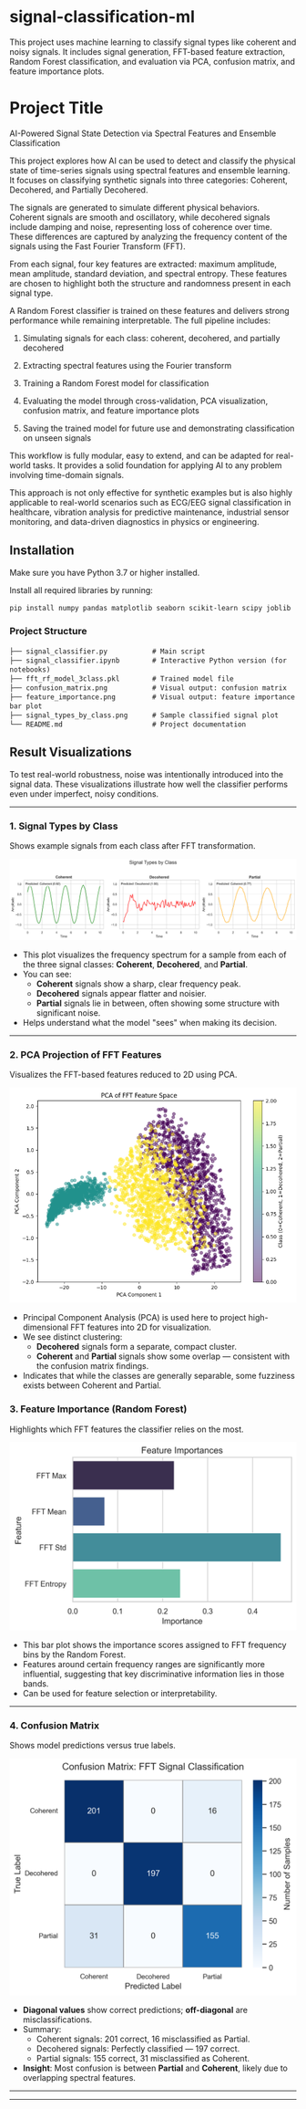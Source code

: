 # signal-classification-ml
This project uses machine learning to classify signal types like coherent and noisy signals. It includes signal generation, FFT-based feature extraction, Random Forest classification, and evaluation via PCA, confusion matrix, and feature importance plots.
# Project Title
AI-Powered Signal State Detection via Spectral Features and Ensemble Classification

This project explores how AI can be used to detect and classify the physical state of time-series signals using spectral features and ensemble learning. It focuses on classifying synthetic signals into three categories: Coherent, Decohered, and Partially Decohered.

The signals are generated to simulate different physical behaviors. Coherent signals are smooth and oscillatory, while decohered signals include damping and noise, representing loss of coherence over time. These differences are captured by analyzing the frequency content of the signals using the Fast Fourier Transform (FFT).

From each signal, four key features are extracted: maximum amplitude, mean amplitude, standard deviation, and spectral entropy. These features are chosen to highlight both the structure and randomness present in each signal type.

A Random Forest classifier is trained on these features and delivers strong performance while remaining interpretable. The full pipeline includes:

1. Simulating signals for each class: coherent, decohered, and partially decohered

2. Extracting spectral features using the Fourier transform

3. Training a Random Forest model for classification

4. Evaluating the model through cross-validation, PCA visualization, confusion matrix, and feature importance plots

5. Saving the trained model for future use and demonstrating classification on unseen signals

This workflow is fully modular, easy to extend, and can be adapted for real-world tasks. It provides a solid foundation for applying AI to any problem involving time-domain signals.

This approach is not only effective for synthetic examples but is also highly applicable to real-world scenarios such as ECG/EEG signal classification in healthcare, vibration analysis for predictive maintenance, industrial sensor monitoring, and data-driven diagnostics in physics or engineering.



## Installation

Make sure you have Python 3.7 or higher installed.

Install all required libraries by running:

```bash
pip install numpy pandas matplotlib seaborn scikit-learn scipy joblib
```


### Project Structure

    ├── signal_classifier.py           # Main script  
    ├── signal_classifier.ipynb        # Interactive Python version (for notebooks)  
    ├── fft_rf_model_3class.pkl        # Trained model file  
    ├── confusion_matrix.png           # Visual output: confusion matrix  
    ├── feature_importance.png         # Visual output: feature importance bar plot  
    ├── signal_types_by_class.png      # Sample classified signal plot  
    └── README.md                      # Project documentation

##  Result Visualizations

To test real-world robustness, noise was intentionally introduced into the signal data. These visualizations illustrate how well the classifier performs even under imperfect, noisy conditions.

---

### 1. Signal Types by Class

Shows example signals from each class after FFT transformation.

![Signal Types](signal_types_by_class_.png)

- This plot visualizes the frequency spectrum for a sample from each of the three signal classes: **Coherent**, **Decohered**, and **Partial**.
- You can see:
  - **Coherent** signals show a sharp, clear frequency peak.
  - **Decohered** signals appear flatter and noisier.
  - **Partial** signals lie in between, often showing some structure with significant noise.
- Helps understand what the model "sees" when making its decision.

---

### 2. PCA Projection of FFT Features

Visualizes the FFT-based features reduced to 2D using PCA.

![PCA FFT Plot](pca_fft_feature_plot.png)

- Principal Component Analysis (PCA) is used here to project high-dimensional FFT features into 2D for visualization.
- We see distinct clustering:
  - **Decohered** signals form a separate, compact cluster.
  - **Coherent** and **Partial** signals show some overlap — consistent with the confusion matrix findings.
- Indicates that while the classes are generally separable, some fuzziness exists between Coherent and Partial.



### 3. Feature Importance (Random Forest)

Highlights which FFT features the classifier relies on the most.

![Feature Importance](feature_importance.png)

- This bar plot shows the importance scores assigned to FFT frequency bins by the Random Forest.
- Features around certain frequency ranges are significantly more influential, suggesting that key discriminative information lies in those bands.
- Can be used for feature selection or interpretability.

---

### 4. Confusion Matrix

Shows model predictions versus true labels.

![Confusion Matrix](confusion_matrix.png)

- **Diagonal values** show correct predictions; **off-diagonal** are misclassifications.
- Summary:
  - Coherent signals: 201 correct, 16 misclassified as Partial.
  - Decohered signals: Perfectly classified — 197 correct.
  - Partial signals: 155 correct, 31 misclassified as Coherent.
-  **Insight**: Most confusion is between **Partial** and **Coherent**, likely due to overlapping spectral features.

---



---




